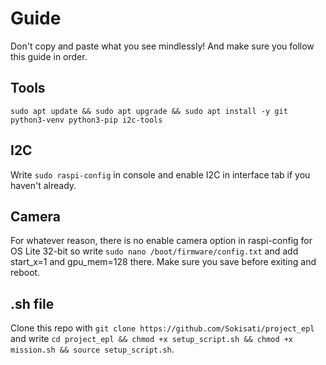 # Guide

Don't copy and paste what you see mindlessly! And make sure you follow this guide in order. 


## Tools

```sudo apt update && sudo apt upgrade && sudo apt install -y git python3-venv python3-pip i2c-tools```

## I2C
Write ```sudo raspi-config``` in console and enable I2C in interface tab if you haven't already.

## Camera
For whatever reason, there is no enable camera option in raspi-config for OS Lite 32-bit so write ```sudo nano /boot/firmware/config.txt``` and add start_x=1 and gpu_mem=128 there. Make sure you save before exiting
and reboot.

## .sh file
Clone this repo with ```git clone https://github.com/Sokisati/project_epl``` and write ```cd project_epl && chmod +x setup_script.sh && chmod +x mission.sh && source setup_script.sh```.
